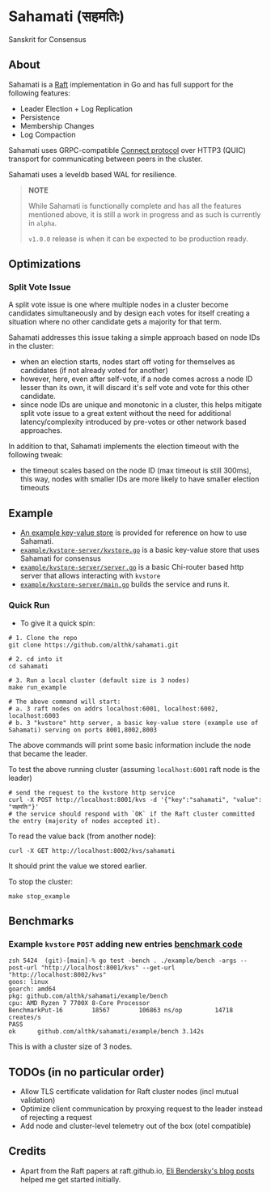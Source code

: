 # Sahamati (सहमतिः)
Sanskrit for Consensus

## About

Sahamati is a [Raft](https://raft.github.io) implementation in Go and has full support for the following features:

* Leader Election + Log Replication
* Persistence
* Membership Changes
* Log Compaction

Sahamati uses GRPC-compatible [Connect protocol](https://connectrpc.com/docs/introduction/) over HTTP3 (QUIC) transport for communicating between peers in the cluster.

Sahamati uses a leveldb based WAL for resilience.

> **NOTE**
> 
> While Sahamati is functionally complete and has all the features mentioned above, it is still a work
> in progress and as such is currently in `alpha`.
> 
> `v1.0.0` release is when it can be expected to be production ready.
> 

## Optimizations

### Split Vote Issue

A split vote issue is one where multiple nodes in a cluster become candidates simultaneously and
by design each votes for itself creating a situation where no other candidate gets a majority for that term.

Sahamati addresses this issue taking a simple approach based on node IDs in the cluster:

* when an election starts, nodes start off voting for themselves as candidates (if not already voted for another)
* however, here, even after self-vote, if a node comes across a node ID lesser than its own, it will discard it's self vote
  and vote for this other candidate.
* since node IDs are unique and monotonic in a cluster, this helps mitigate split vote issue to a great extent without the need
  for additional latency/complexity introduced by pre-votes or other network based approaches.

In addition to that, Sahamati implements the election timeout with the following tweak:

* the timeout scales based on the node ID (max timeout is still 300ms), this way, nodes with smaller
IDs are more likely to have smaller election timeouts


## Example

* [An example key-value store](example) is provided for reference on how to use Sahamati.
* [`example/kvstore-server/kvstore.go`](example/kvstore-server/kvstore.go) is a basic key-value store that uses Sahamati for consensus
* [`example/kvstore-server/server.go`](example/kvstore-server/server.go) is a basic Chi-router based http server that allows interacting with `kvstore`
* [`example/kvstore-server/main.go`](example/kvstore-server/main.go) builds the service and runs it.

### Quick Run
* To give it a quick spin:
```shell
# 1. Clone the repo
git clone https://github.com/althk/sahamati.git

# 2. cd into it
cd sahamati

# 3. Run a local cluster (default size is 3 nodes)
make run_example

# The above command will start:
# a. 3 raft nodes on addrs localhost:6001, localhost:6002, localhost:6003
# b. 3 "kvstore" http server, a basic key-value store (example use of Sahamati) serving on ports 8001,8002,8003 
```
The above commands will print some basic information include the node that became the leader.

To test the above running cluster (assuming `localhost:6001` raft node is the leader)
```shell
# send the request to the kvstore http service
curl -X POST http://localhost:8001/kvs -d '{"key":"sahamati", "value": "सहमतिः"}'
# the service should respond with `OK` if the Raft cluster committed the entry (majority of nodes accepted it). 
```
To read the value back (from another node):
```shell
curl -X GET http://localhost:8002/kvs/sahamati
```
It should print the value we stored earlier.

To stop the cluster:
```shell
make stop_example
```

## Benchmarks

### Example `kvstore` `POST` adding new entries [benchmark code](./example/bench/bench_test.go)
```shell
zsh 5424  (git)-[main]-% go test -bench . ./example/bench -args --post-url "http://localhost:8001/kvs" --get-url "http://localhost:8002/kvs"
goos: linux
goarch: amd64
pkg: github.com/althk/sahamati/example/bench
cpu: AMD Ryzen 7 7700X 8-Core Processor             
BenchmarkPut-16    	   18567	    106863 ns/op	     14718 creates/s
PASS
ok  	github.com/althk/sahamati/example/bench	3.142s
```
This is with a cluster size of 3 nodes.

## TODOs (in no particular order)

* Allow TLS certificate validation for Raft cluster nodes (incl mutual validation)
* Optimize client communication by proxying request to the leader instead of rejecting a request
* Add node and cluster-level telemetry out of the box (otel compatible)

## Credits
* Apart from the Raft papers at raft.github.io, [Eli Bendersky's blog posts](https://eli.thegreenplace.net/2020/implementing-raft-part-0-introduction/) helped me get started initially.

